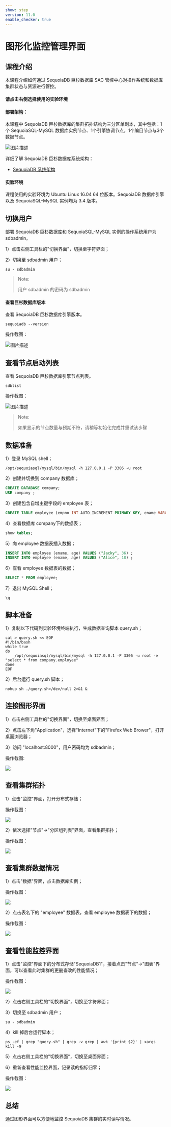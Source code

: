 ```yaml
---
show: step
version: 11.0
enable_checker: true
---
```


# 图形化监控管理界面

## 课程介绍

本课程介绍如何通过 SequoiaDB 巨杉数据库 SAC 管控中心对操作系统和数据库集群状态与资源进行管控。

#### 请点击右侧选择使用的实验环境

#### 部署架构：
本课程中 SequoiaDB 巨杉数据库的集群拓扑结构为三分区单副本，其中包括：1个 SequoiaSQL-MySQL 数据库实例节点、1个引擎协调节点，1个编目节点与3个数据节点。

![图片描述](https://doc.shiyanlou.com/courses/1469/1207281/8d88e6faed223a26fcdc66fa2ef8d3c5)

详细了解 SequoiaDB 巨杉数据库系统架构：
* [SequoiaDB 系统架构](http://doc.sequoiadb.com/cn/sequoiadb-cat_id-1519649201-edition_id-0)

#### 实验环境
课程使用的实验环境为 Ubuntu Linux 16.04 64 位版本。SequoiaDB 数据库引擎以及 SequoiaSQL-MySQL 实例均为 3.4 版本。

## 切换用户

部署 SequoiaDB 巨杉数据库和 SequoiaSQL-MySQL 实例的操作系统用户为 sdbadmin。

1）点击右侧工具栏的"切换界面"，切换至字符界面；

2）切换至 sdbadmin 用户；
```shell
su - sdbadmin
```
>Note:
>
>用户 sdbadmin 的密码为 sdbadmin


#### 查看巨杉数据库版本

查看 SequoiaDB 巨杉数据库引擎版本。
```shell
sequoiadb --version
```
操作截图：

![图片描述](https://doc.shiyanlou.com/courses/1469/1207281/b4082b0d6d6bdf89d229aa713a53759d)

## 查看节点启动列表

查看 SequoiaDB 巨杉数据库引擎节点列表。
```shell
sdblist 
```

操作截图：

![图片描述](https://doc.shiyanlou.com/courses/1538/1207281/a273b72f81d8667242082e07d62cdec5-0)

>Note:
>
>如果显示的节点数量与预期不符，请稍等初始化完成并重试该步骤



## 数据准备
1）登录 MySQL shell；
```shell
/opt/sequoiasql/mysql/bin/mysql -h 127.0.0.1 -P 3306 -u root
```

2）创建并切换到 company 数据库；
```sql
CREATE DATABASE company;
USE company ;
```

3）创建包含自增主键字段的 employee 表；
```sql
CREATE TABLE employee (empno INT AUTO_INCREMENT PRIMARY KEY, ename VARCHAR(128), age INT) ;
```

4）查看数据库 company下的数据表；
```sql
show tables;
```

5）向 employee 数据表插入数据；
```sql
INSERT INTO employee (ename, age) VALUES ("Jacky", 36) ;
INSERT INTO employee (ename, age) VALUES ("Alice", 18) ;
```

6）查看 employee 数据表的数据；
```sql
SELECT * FROM employee;
```

7）退出 MySQL Shell；
```
\q
```

## 脚本准备

1）复制以下代码到实验环境终端执行，生成数据查询脚本 query.sh；
```shell
cat > query.sh << EOF
#!/bin/bash
while true
do 
    /opt/sequoiasql/mysql/bin/mysql -h 127.0.0.1 -P 3306 -u root -e "select * from company.employee" 
done
EOF
```

2）后台运行 query.sh 脚本；
```shell
nohup sh ./query.sh>/dev/null 2>&1 &
```

## 连接图形界面

1）点击右侧工具栏的"切换界面"，切换至桌面界面；

2）点击左下角"Application"，选择"Internet"下的"Firefox Web Brower"，打开桌面浏览器；

3）访问 "localhost:8000"，用户密码均为 sdbadmin；

操作截图:

![](https://doc.shiyanlou.com/courses/1538/1207281/5cb03d208dfdc71518b6dec2404b682f)

## 查看集群拓扑

1）点击"监控"界面，打开分布式存储；

操作截图：

![](https://doc.shiyanlou.com/courses/1538/1207281/2358bb85059678752ccc4136f0df59b4)

2）依次选择"节点"->"分区组列表"界面，查看集群拓扑；

操作截图：

![](https://doc.shiyanlou.com/courses/1538/1207281/7d3a351c21ab5190124e4479dab52b6d)

## 查看集群数据情况

1）点击"数据"界面，点击数据库实例；

操作截图：

![](https://doc.shiyanlou.com/courses/1538/1207281/4de698b338225da834d70e8ed9d93c78)

2）点击表名下的 "employee" 数据表，查看 employee 数据表下的数据；

操作截图：

![](https://doc.shiyanlou.com/courses/1538/1207281/22d7dff25ea0cc1ba3db0816302cc3b5)

## 查看性能监控界面

1）点击"监控"界面下的分布式存储"SequoiaDB1"，接着点击"节点"->"图表"界面，可以查看此时集群的更删查改的性能情况；

操作截图：

![](https://doc.shiyanlou.com/courses/1538/1207281/60e9026f3664edee19ead58bd7c0a5a9)

2）点击右侧工具栏的"切换界面"，切换至字符界面；

3）切换至 sdbadmin 用户；
```shell
su - sdbadmin
```

4）kill 掉后台运行脚本；
```shell
ps -ef | grep "query.sh" | grep -v grep | awk '{print $2}' | xargs kill -9 
```

5）点击右侧工具栏的"切换界面"，切换至桌面界面；

6）重新查看性能监控界面，记录读的指标归零；

操作截图：

![](https://doc.shiyanlou.com/courses/1538/1207281/658f77aba29308ed3f2e0d15d62140f2)

## 总结
通过图形界面可以方便地监控 SequoiaDB 集群的实时读写情况。
